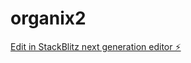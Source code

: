 # organix2

[Edit in StackBlitz next generation editor ⚡️](https://stackblitz.com/~/github.com/kabrony/organix2)